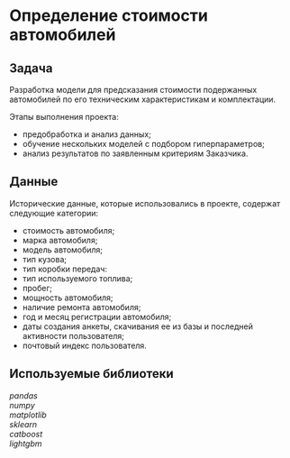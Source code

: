 # Определение стоимости автомобилей

## Задача
Разработка модели для предсказания стоимости подержанных автомобилей по его техническим характеристикам и комплектации. 

Этапы выполнения проекта:
- предобработка и анализ данных;
- обучение нескольких моделей с подбором гиперпараметров;
- анализ результатов по заявленным критериям Заказчика.

## Данные
Исторические данные, которые использовались в проекте, содержат следующие категории:
- стоимость автомобиля;
- марка автомобиля;
- модель автомобиля;
- тип кузова;
- тип коробки передач:
- тип используемого топлива;
- пробег;
- мощность автомобиля;
- наличие ремонта автомобиля;
- год и месяц регистрации автомобиля;
- даты создания анкеты, скачивания ее из базы и последней активности пользователя;
- почтовый индекс пользователя.
 
## Используемые библиотеки
*pandas*\
*numpy*\
*matplotlib*\
*sklearn*\
*catboost*\
*lightgbm*

